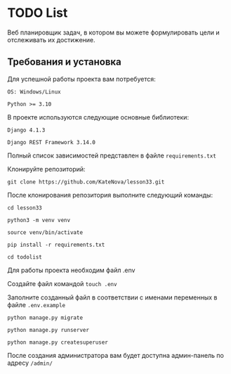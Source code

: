 # TODO List 

Веб планировщик задач, в котором вы можете формулировать цели и 
отслеживать их достижение.

## Требования и установка

Для успешной работы проекта вам потребуется:

``OS: Windows/Linux``

``Python >= 3.10``

В проекте используются следующие основные библиотеки:

``Django 4.1.3``

``Django REST Framework 3.14.0``

Полный список зависимостей представлен в файле ``requirements.txt``

Клонируйте репозиторий:

``git clone https://github.com/KateNova/lesson33.git``


После клонирования репозитория выполните следующий команды:

``cd lesson33``

``python3 -m venv venv``

``source venv/bin/activate``

``pip install -r requirements.txt``

``cd todolist``

Для работы проекта необходим файл .env

Cоздайте файл командой ``touch .env``

Заполните созданный файл в соответствии с именами переменных в файле ``.env.example``

``python manage.py migrate``

``python manage.py runserver``

``python manage.py createsuperuser``

После создания администратора вам будет доступна админ-панель по адресу ``/admin/``